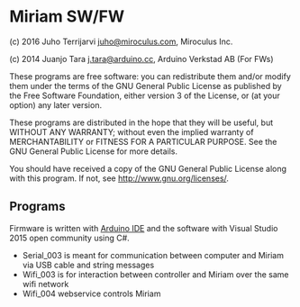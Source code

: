 Miriam SW/FW
========

(c) 2016 Juho Terrijarvi juho@miroculus.com, Miroculus Inc.

(c) 2014 Juanjo Tara j.tara@arduino.cc, Arduino Verkstad AB (For FWs)

These programs are free software: you can redistribute them and/or modify them under the terms of the GNU General Public License as published by the Free Software Foundation, either version 3 of the License, or (at your option) any later version.

These programs are distributed in the hope that they will be useful, but WITHOUT ANY WARRANTY; without even the implied warranty of MERCHANTABILITY or FITNESS FOR A PARTICULAR PURPOSE.  See the GNU General Public License for more details.

You should have received a copy of the GNU General Public License along with this program.  If not, see <http://www.gnu.org/licenses/>.

## Programs

Firmware is written with [Arduino IDE](https://www.arduino.cc/en/main/software) and the software with Visual Studio 2015 open community using C#.

* Serial_003 is meant for communication between computer and Miriam via USB cable and string messages
* Wifi_003 is for interaction between controller and Miriam over the same wifi network
* Wifi_004 webservice controls Miriam


